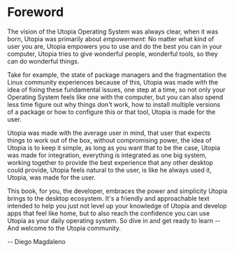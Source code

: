 # Foreword

The vision of the Utopia Operating System was always clear, when it was born, Utopia was primarily about _empowerment_:
No matter what kind of user you are, Utopia empowers you to use and do the best you can in your computer, Utopia tries to give
wonderful people, wonderful tools, so they can do wonderful things.

Take for example, the state of package managers and the fragmentation the Linux community experiences because of this, Utopia was made with the idea of fixing these fundamental issues, one step at a time, so not only your Operating System feels like one with the computer, but you can also spend less time figure out why things don't work, how to install multiple versions of a package or how to configure this or that tool, Utopia is made for the user.

Utopia was made with the average user in mind, that user that expects things to work out of the box, without compromising power, the idea of Utopia is to keep it simple, as long as you want that to be the case, Utopia was made for integration, everything is integrated as one big system, working together to provide the best experience that any other desktop could provide, Utopia feels natural to the user, is like he always used it, Utopia, was made for the user.

This book, for you, the developer, embraces the power and simplicity Utopia brings to the desktop ecosystem. It's a friendly and approachable text intended to help you just not level up your knowledge of Utopia and develop apps that feel like home, but to also reach the confidence you can use Utopia as your daily operating system. So dive in and get ready to learn -- And welcome to the Utopia community.

-- Diego Magdaleno